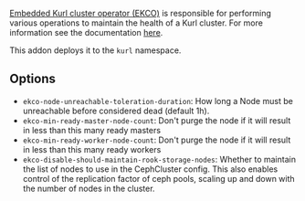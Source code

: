 
[Embedded Kurl cluster operator (EKCO)](https://github.com/replicatedhq/ekco) is responsible for performing various operations to maintain the health of a Kurl cluster. For more information see the documentation [here](https://github.com/replicatedhq/ekco).

This addon deploys it to the `kurl` namespace.

## Options

- `ekco-node-unreachable-toleration-duration`: How long a Node must be unreachable before considered dead (default 1h).
- `ekco-min-ready-master-node-count`: Don't purge the node if it will result in less than this many ready masters
- `ekco-min-ready-worker-node-count`: Don't purge the node if it will result in less than this many ready workers
- `ekco-disable-should-maintain-rook-storage-nodes`: Whether to maintain the list of nodes to use in the CephCluster config.
   This also enables control of the replication factor of ceph pools, scaling up and down with the number of nodes in the cluster.
